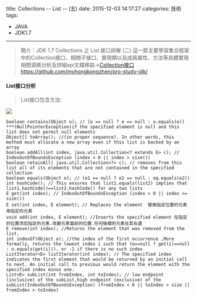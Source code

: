 title: Collections -- List -- (五) 
date: 2015-12-03 14:17:27
categories: 技術
tags: 
- JAVA
- JDK1.7
---
> 簡介：JDK 1.7 Collections 之 List 接口詳解 (二) 
> 這一節主要學習集合框架中的Collection接口、相關子接口、實現類以及成員屬性、方法等具體實現
> 相關源碼分析及詳細api文檔移路→[Collection接口https://github.com/myhongkongzhen/pro-study-jdk/](https://github.com/myhongkongzhen/pro-study-jdk/tree/master/src/main/java/z/z/w/jdk/collections)

<!--more-->  

#### List接口分析

> List接口包含方法:

<img src="/images/JDK/Collections/Collection-List.png"  />

```
boolean contains(Object o); // (o == null ? e == null : o.equals(e)) ***(NullPointerException)if the specified element is null and this list does not permit null elements
Object[] toArray(); //(in proper sequence). In other words, this method must allocate a new array even if this list is backed by an array
boolean addAll(int index, java.util.Collection<? extends E> c); // IndexOutOfBoundsException (index < 0 || index > size())
boolean retainAll( java.util.Collection<?> c); // removes from this list all of its elements that are not contained in the specified collection
boolean equals(Object o); // (e1 == null ? e2 == null : eq.equals(e2))
int hashCode(); // This ensures that list1.equals(list2) implies that list1.hashCode()==list2.hashCode() for any two lists
E get(int index); // IndexOutOfBoundsException (index < 0 || index >= size())
E set(int index, E element); // Replaces the element  替換指定位置的元素用指定的元素
void add(int index, E element); //Inserts the specified element 在指定的位置添加指定的元素.改變元素當前的位置.任何後續的元素在其右邊
E remove(int index); //Returns the element that was removed from the list.
int indexOf(Object o); //the index of the first occurrence ,More formally, returns the lowest index i such that (o==null ? get(i)==null : o.equals(get(i))), or -1 if there is no such index
ListIterator<E> listIterator(int index); // The specified index indicates the first element that would be returned by an initial call to next. An initial call to previous would return the element with the specified index minus one.
List<E> subList(int fromIndex, int toIndex); // low endpoint (inclusive) of the subList,high endpoint (exclusive) of the subList(IndexOutOfBoundsException) (fromIndex < 0 || toIndex > size || fromIndex > toIndex)
```
